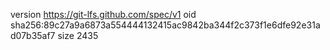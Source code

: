 version https://git-lfs.github.com/spec/v1
oid sha256:89c27a9a6873a554444132415ac9842ba344f2c373f1e6dfe92e31ad07b35af7
size 2435
